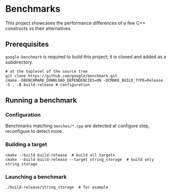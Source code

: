 # Benchmarks

This project showcases the performance differences of a few C++ constructs vs their alternatives.

## Prerequisites

`google-benchmark` is required to build this project; it is cloned and added as a subdirectory.

```shell
# at the toplevel of the source tree
git clone https://github.com/google/benchmark.git
cmake -DBENCHMARK_DOWNLOAD_DEPENDENCIES=ON -DCMAKE_BUILD_TYPE=Release -S . -B build-release # configuration
```

## Running a benchmark

### Configuration

Benchmarks matching `benches/*.cpp` are detected at configure step, reconfigure to detect more.

### Building a target

```shell
cmake --build build-release  # build all targets
cmake --build build-release --target string_storage  # build only string_storage
```

### Launching a benchmark

```shell
./build-release/string_storage  # for example
```
